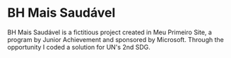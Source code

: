 # BH Mais Saudável
BH Mais Saudável is a fictitious project created in Meu Primeiro Site, a program by Junior Achievement and sponsored by Microsoft. Through the opportunity I coded a solution for UN's 2nd SDG.

